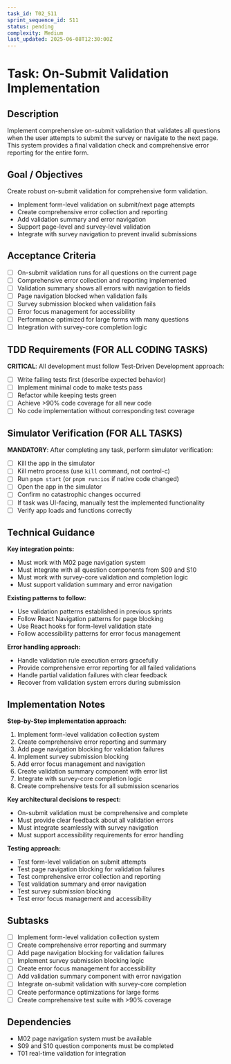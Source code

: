 ```yaml
---
task_id: T02_S11
sprint_sequence_id: S11
status: pending
complexity: Medium
last_updated: 2025-06-08T12:30:00Z
---
```


# Task: On-Submit Validation Implementation

## Description
Implement comprehensive on-submit validation that validates all questions when the user attempts to submit the survey or navigate to the next page. This system provides a final validation check and comprehensive error reporting for the entire form.

## Goal / Objectives
Create robust on-submit validation for comprehensive form validation.
- Implement form-level validation on submit/next page attempts
- Create comprehensive error collection and reporting
- Add validation summary and error navigation
- Support page-level and survey-level validation
- Integrate with survey navigation to prevent invalid submissions

## Acceptance Criteria
- [ ] On-submit validation runs for all questions on the current page
- [ ] Comprehensive error collection and reporting implemented
- [ ] Validation summary shows all errors with navigation to fields
- [ ] Page navigation blocked when validation fails
- [ ] Survey submission blocked when validation fails
- [ ] Error focus management for accessibility
- [ ] Performance optimized for large forms with many questions
- [ ] Integration with survey-core completion logic

## TDD Requirements (FOR ALL CODING TASKS)
**CRITICAL**: All development must follow Test-Driven Development approach:
- [ ] Write failing tests first (describe expected behavior)
- [ ] Implement minimal code to make tests pass
- [ ] Refactor while keeping tests green
- [ ] Achieve >90% code coverage for all new code
- [ ] No code implementation without corresponding test coverage

## Simulator Verification (FOR ALL TASKS)
**MANDATORY**: After completing any task, perform simulator verification:
- [ ] Kill the app in the simulator
- [ ] Kill metro process (use `kill` command, not control-c)
- [ ] Run `pnpm start` (or `pnpm run:ios` if native code changed)
- [ ] Open the app in the simulator
- [ ] Confirm no catastrophic changes occurred
- [ ] If task was UI-facing, manually test the implemented functionality
- [ ] Verify app loads and functions correctly

## Technical Guidance
**Key integration points:**
- Must work with M02 page navigation system
- Must integrate with all question components from S09 and S10
- Must work with survey-core validation and completion logic
- Must support validation summary and error navigation

**Existing patterns to follow:**
- Use validation patterns established in previous sprints
- Follow React Navigation patterns for page blocking
- Use React hooks for form-level validation state
- Follow accessibility patterns for error focus management

**Error handling approach:**
- Handle validation rule execution errors gracefully
- Provide comprehensive error reporting for all failed validations
- Handle partial validation failures with clear feedback
- Recover from validation system errors during submission

## Implementation Notes
**Step-by-Step implementation approach:**
1. Implement form-level validation collection system
2. Create comprehensive error reporting and summary
3. Add page navigation blocking for validation failures
4. Implement survey submission blocking
5. Add error focus management and navigation
6. Create validation summary component with error list
7. Integrate with survey-core completion logic
8. Create comprehensive tests for all submission scenarios

**Key architectural decisions to respect:**
- On-submit validation must be comprehensive and complete
- Must provide clear feedback about all validation errors
- Must integrate seamlessly with survey navigation
- Must support accessibility requirements for error handling

**Testing approach:**
- Test form-level validation on submit attempts
- Test page navigation blocking for validation failures
- Test comprehensive error collection and reporting
- Test validation summary and error navigation
- Test survey submission blocking
- Test error focus management and accessibility

## Subtasks
- [ ] Implement form-level validation collection system
- [ ] Create comprehensive error reporting and summary
- [ ] Add page navigation blocking for validation failures
- [ ] Implement survey submission blocking logic
- [ ] Create error focus management for accessibility
- [ ] Add validation summary component with error navigation
- [ ] Integrate on-submit validation with survey-core completion
- [ ] Create performance optimizations for large forms
- [ ] Create comprehensive test suite with >90% coverage

## Dependencies
- M02 page navigation system must be available
- S09 and S10 question components must be completed
- T01 real-time validation for integration